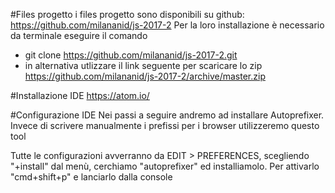 #Files progetto
i files progetto sono disponibili su github: https://github.com/milananid/js-2017-2
Per la loro installazione è necessario da terminale eseguire il comando
* git clone https://github.com/milananid/js-2017-2.git
* in alternativa utlizzare il link seguente per scaricare lo zip https://github.com/milananid/js-2017-2/archive/master.zip

#Installazione IDE
https://atom.io/

#Configurazione IDE
Nei passi a seguire andremo ad installare Autoprefixer.
Invece di scrivere manualmente i prefissi per i browser utilizzeremo questo tool

Tutte le configurazioni avverranno da EDIT > PREFERENCES, scegliendo "+install" dal menù, cerchiamo "autoprefixer" ed installiamolo.
Per attivarlo "cmd+shift+p" e lanciarlo dalla console
